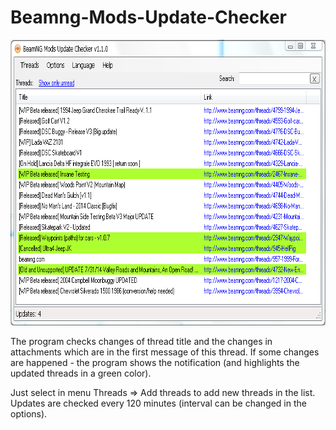 # Beamng-Mods-Update-Checker
<img src="screenshot.png" alt="alt text" width="750" height="457">

The program checks changes of thread title and the changes in attachments which are in the first message of this thread. If some changes are happened - the program shows the notification (and highlights the updated threads in a green color).

Just select in menu Threads => Add threads to add new threads in the list. Updates are checked every 120 minutes (interval can be changed in the options).
